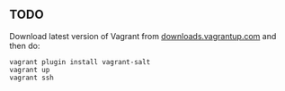 ## TODO

Download latest version of Vagrant from [downloads.vagrantup.com](http://downloads.vagrantup.com/) and then do:

    vagrant plugin install vagrant-salt
    vagrant up
    vagrant ssh
